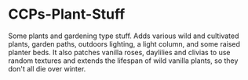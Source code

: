 # CCPs-Plant-Stuff
Some plants and gardening type stuff. Adds various wild and cultivated plants, garden paths, outdoors lighting, a light column, and some raised planter beds. It also patches vanilla roses, daylilies and clivias to use random textures and extends the lifespan of wild vanilla plants, so they don't all die over winter.
